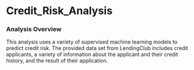 # Credit_Risk_Analysis

### Analysis Overview
This analysis uses a variety of supervised machine learning models to predict credit risk. The provided data set from LendingClub includes credit applicants, a variety of information about the applicant and their credit history, and the result of their application.
